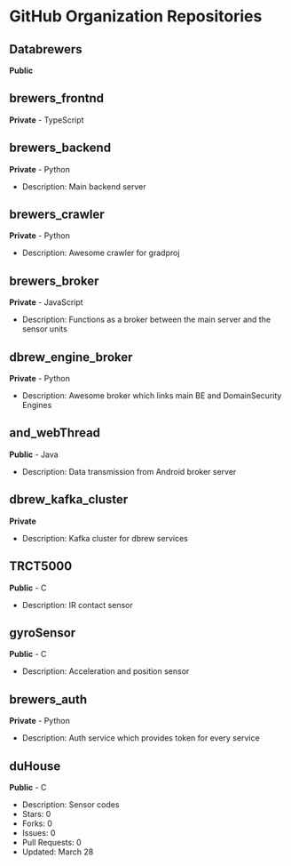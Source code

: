 # GitHub Organization Repositories

## Databrewers
**Public**

## brewers_frontnd
**Private** - TypeScript

## brewers_backend
**Private** - Python
- Description: Main backend server

## brewers_crawler
**Private** - Python
- Description: Awesome crawler for gradproj

## brewers_broker
**Private** - JavaScript
- Description: Functions as a broker between the main server and the sensor units

## dbrew_engine_broker
**Private** - Python
- Description: Awesome broker which links main BE and DomainSecurity Engines

## and_webThread
**Public** - Java
- Description: Data transmission from Android broker server

## dbrew_kafka_cluster
**Private**
- Description: Kafka cluster for dbrew services

## TRCT5000
**Public** - C
- Description: IR contact sensor

## gyroSensor
**Public** - C
- Description: Acceleration and position sensor

## brewers_auth
**Private** - Python
- Description: Auth service which provides token for every service

## duHouse
**Public** - C
- Description: Sensor codes
- Stars: 0
- Forks: 0
- Issues: 0
- Pull Requests: 0
- Updated: March 28
